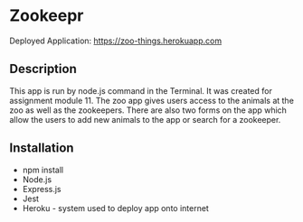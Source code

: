 # Zookeepr

Deployed Application: https://zoo-things.herokuapp.com

## Description
This app is run by node.js command in the Terminal. It was created for assignment module 11. The zoo app gives users access to the animals at the zoo as well as the zookeepers. There are also two forms on the app which allow the users to add new animals to the app or search for a zookeeper.

## Installation
* npm install
* Node.js
* Express.js
* Jest
* Heroku - system used to deploy app onto internet


